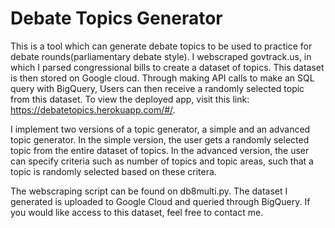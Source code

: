 # Debate Topics Generator

This is a tool which can generate debate topics to be used to practice for debate rounds(parliamentary debate style). I webscraped govtrack.us, in which I parsed congressional bills to create a dataset of topics. This dataset is then stored on Google cloud. Through making API calls to make an SQL query with BigQuery, Users can then receive a randomly selected topic from this dataset. 
To view the deployed app, visit this link: https://debatetopics.herokuapp.com/#/.

I implement two versions of a topic generator, a simple and an advanced topic generator. In the simple version, the user gets a randomly selected topic from the entire dataset of topics. In the advanced version, the user can specify criteria such as number of topics and topic areas, such that a topic is randomly selected based on these critera. 

The webscraping script can be found on db8multi.py. The dataset I generated is uploaded to Google Cloud and queried through BigQuery. If you would like access to this dataset, feel free to contact me. 
